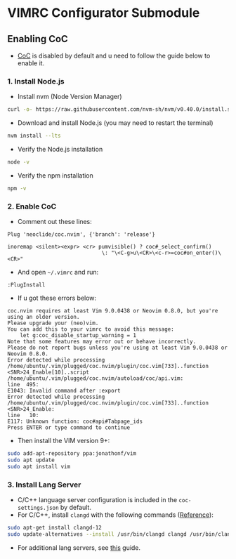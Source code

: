 # VIMRC Configurator Submodule

## Enabling CoC

- [CoC](https://github.com/neoclide/coc.nvim) is disabled by default and u need
to follow the guide below to enable it.

### 1. Install Node.js

- Install nvm (Node Version Manager)

```bash
curl -o- https://raw.githubusercontent.com/nvm-sh/nvm/v0.40.0/install.sh | bash
```

- Download and install Node.js (you may need to restart the terminal)

```bash
nvm install --lts
```

- Verify the Node.js installation

```bash
node -v
```

- Verify the npm installation

```bash
npm -v
```

### 2. Enable CoC

- Comment out these lines:

```
Plug 'neoclide/coc.nvim', {'branch': 'release'}
```

```
inoremap <silent><expr> <cr> pumvisible() ? coc#_select_confirm()
                              \: "\<C-g>u\<CR>\<c-r>=coc#on_enter()\<CR>"
```

- And open `~/.vimrc` and run:

```
:PlugInstall
```

- If u got these errors below:

```
coc.nvim requires at least Vim 9.0.0438 or Neovim 0.8.0, but you're using an older version.
Please upgrade your (neo)vim.
You can add this to your vimrc to avoid this message:
    let g:coc_disable_startup_warning = 1
Note that some features may error out or behave incorrectly.
Please do not report bugs unless you're using at least Vim 9.0.0438 or Neovim 0.8.0.
Error detected while processing /home/ubuntu/.vim/plugged/coc.nvim/plugin/coc.vim[733]..function <SNR>24_Enable[10]..script /home/ubuntu/.vim/plugged/coc.nvim/autoload/coc/api.vim:
line  495:
E1043: Invalid command after :export
Error detected while processing /home/ubuntu/.vim/plugged/coc.nvim/plugin/coc.vim[733]..function <SNR>24_Enable:
line   10:
E117: Unknown function: coc#api#Tabpage_ids
Press ENTER or type command to continue
```

- Then install the VIM version 9+:

```bash
sudo add-apt-repository ppa:jonathonf/vim
sudo apt update
sudo apt install vim
```

### 3. Install Lang Server

- C/C++ language server configuration is included in the `coc-settings.json`
by default.
- For C/C++, install `clangd` with the following commands
([Reference](https://clangd.llvm.org/installation)):

```bash
sudo apt-get install clangd-12
sudo update-alternatives --install /usr/bin/clangd clangd /usr/bin/clangd-12 100
```

- For additional lang servers, see
[this](https://github.com/neoclide/coc.nvim/wiki/Language-servers) guide.
